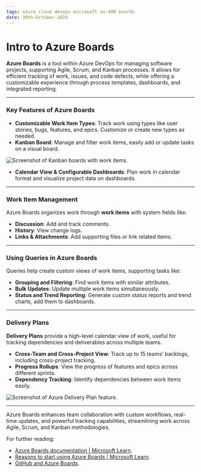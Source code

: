 ```yaml
---
tags: azure cloud devops microsoft az-400 boards
date: 30th-October-2024
---
```


# Intro to Azure Boards

**Azure Boards** is a tool within Azure DevOps for managing software projects, supporting Agile, Scrum, and Kanban processes. It allows for efficient tracking of work, issues, and code defects, while offering a customizable experience through process templates, dashboards, and integrated reporting.

---

### Key Features of Azure Boards

- **Customizable Work Item Types**: Track work using types like user stories, bugs, features, and epics. Customize or create new types as needed.
- **Kanban Board**: Manage and filter work items, easily add or update tasks on a visual board.

![Screenshot of Kanban boards with work items.](https://learn.microsoft.com/en-us/training/wwl-azure/plan-agile-github-projects-azure-boards/media/azure-boards-board-view-78b3f04e-b4d3d7b6-4f10c92e.png)

- **Calendar View & Configurable Dashboards**: Plan work in calendar format and visualize project data on dashboards.

---

### Work Item Management

Azure Boards organizes work through **work items** with system fields like:

- **Discussion**: Add and track comments.
- **History**: View change logs.
- **Links & Attachments**: Add supporting files or link related items.

---

### Using Queries in Azure Boards

Queries help create custom views of work items, supporting tasks like:

- **Grouping and Filtering**: Find work items with similar attributes.
- **Bulk Updates**: Update multiple work items simultaneously.
- **Status and Trend Reporting**: Generate custom status reports and trend charts, add them to dashboards.

---

### Delivery Plans

**Delivery Plans** provide a high-level calendar view of work, useful for tracking dependencies and deliverables across multiple teams.

- **Cross-Team and Cross-Project View**: Track up to 15 teams’ backlogs, including cross-project tracking.
- **Progress Rollups**: View the progress of features and epics across different sprints.
- **Dependency Tracking**: Identify dependencies between work items easily.

![Screenshot of Azure Delivery Plan feature.](https://learn.microsoft.com/en-us/training/wwl-azure/plan-agile-github-projects-azure-boards/media/azure-boards-delivery-plan-11462b8e-545e0ab2-f398d997.png)

---

Azure Boards enhances team collaboration with custom workflows, real-time updates, and powerful tracking capabilities, streamlining work across Agile, Scrum, and Kanban methodologies.

For further reading:
- [Azure Boards documentation | Microsoft Learn](https://learn.microsoft.com/en-us/azure/devops/boards).
- [Reasons to start using Azure Boards | Microsoft Learn](https://learn.microsoft.com/en-us/azure/devops/boards/get-started/why-use-azure-boards).
- [GitHub and Azure Boards](https://learn.microsoft.com/en-us/azure/devops/boards/github).